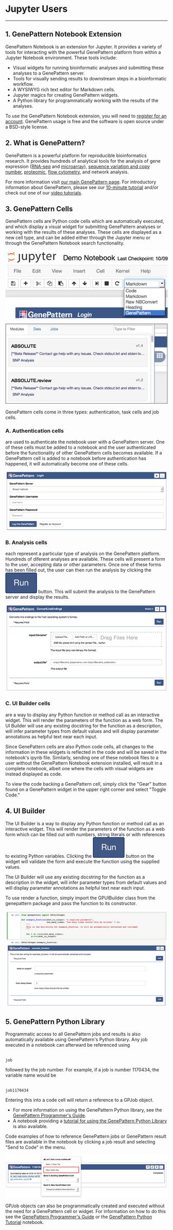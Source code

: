 # Jupyter Users
--- 

## 1. GenePattern Notebook Extension
GenePattern Notebook is an extension for Jupyter. It provides a variety
of tools for interacting with the powerful GenePattern platform from
within a Jupyter Notebook environment. These tools include:

-   Visual widgets for running bioinformatic analyses and submitting
    these analyses to a GenePattern server.
-   Tools for visually sending results to downstream steps in a
    bioinformatic workflow.
-   A WYSIWYG rich text editor for Markdown cells.
-   Jupyter magics for creating GenePattern widgets.
-   A Python library for programmatically working with the results of
    the analyses.

To use the GenePattern Notebook extension, you will need to [register for
an account](https://notebook.genepattern.org/). GenePattern usage is free and the software is open source
under a BSD-style license.

## 2. What is GenePattern?

GenePattern is a powerful platform for reproducible bioinformatics
research. It provides hundreds of analytical tools for the analysis of
gene expression ([RNA-seq](http://genepattern.org/rna-seq-analysis) and [microarray](http://genepattern.org/gene-expression-analysis)), [sequence variation and copy
number](http://genepattern.org/variant-and-copy-number-analysis), [proteomic](http://genepattern.org/proteomics), [flow cytometry](http://genepattern.org/flow-cytometry), and network analysis.

For more information visit [our main GenePattern page](http://genepattern.org/). For introductory
information about GenePattern, please see our [10-minute tutorial](http://software.broadinstitute.org/cancer/software/genepattern/quick-start) and/or
check out one of our [video tutorials](http://software.broadinstitute.org/cancer/software/genepattern/video-tutorials).

## 3. GenePattern Cells

GenePattern cells are Python code cells which are automatically
executed, and which display a visual widget for submitting GenePattern
analyses or working with the results of these analyses. These cells are
displayed as a new cell type, and can be added either through the
Jupyter menu or through the GenePattern Notebook search functionality.

![image](img/content_screen_shot_2015-10-22_at_11_50_01.png)

![image](img/content_screen_shot_2015-08-24_at_10_30_39.png)

GenePattern cells come in three types: authentication, task cells and
job cells.

### A. Authentication cells 
are used to authenticate the notebook user with a GenePattern server. One of these cells must be added to a notebook and the user authenticated before the functionality of other GenePattern cells becomes available. If a GenePattern cell is added to a notebook before authentication has happened, it will automatically become one of these cells.

![image](img/content_screen_shot_2015-08-24_at_10_27_12.png)

### B. Analysis cells 
each represent a particular type of analysis on the GenePattern platform. Hundreds of diferent analyses are available. These cells will present a form to the user, accepting data or other parameters. Once one of these forms has been filled out, the user can then run the analysis by clicking the ![run](img/run.png) button. This will submit the analysis to the GenePattern server and display the results.

![image](img/content_screen_shot_2015-08-24_at_10_32_11.png)

### C. UI Builder cells
are a way to display any Python function or method call as an interactive widget. This will render the parameters of the function as a web form. The UI Builder will use any existing docstring for the function as a description, will infer parameter types from default values and will display parameter annotations as helpful text near each input.

Since GenePattern cells are also Python code cells, all changes to the
information in these widgets is reflected in the code and will be saved
in the notebook's ipynb file. Similarly, sending one of these notebook
files to a user without the GenePattern Notebook extension installed,
will result in a complete notebook, albeit one where the cells with
visual widgets are instead displayed as code.

To view the code backing a GenePattern cell, simply click the "Gear"
button found on a GenePattern widget in the upper right corner and
select "Toggle Code."

## 4. UI Builder

The UI Builder is a way to display any Python function or method call as
an interactive widget. This will render the parameters of the function
as a web form which can be filled out with numbers, string literals or
with references to existing Python variables. Clicking the ![run](img/run.png) button on
the widget will validate the form and execute the function using the
supplied values.

The UI Builder will use any existing docstring for the function as a
description in the widget, will infer parameter types from default
values and will display parameter annotations as helpful text near each
input.

To use render a function, simply import the GPUIBuilder class from the
genepattern package and pass the function to its constructor.

![image](img/call-widget.jpg)

## 5. GenePattern Python Library

Programmatic access to all GenePattern jobs and results is also
automatically available using GenePattern's Python library. Any job
executed in a notebook can afterward be referenced using

```

job 

```

followed by the job number. For example, if a job is number 1170434, the
variable name would be

```

job1170434 

```

Entering this into a code cell will return a reference to a GPJob
object.

-   For more information on using the GenePattern Python library, see
    the [GenePattern Programmer's Guide](http://genepattern.org/programmers-guide#_Using_GenePattern_from_Python).
-   A notebook providing a [tutorial for using the GenePattern Python
    Library](https://github.com/genepattern/example-notebooks/blob/master/GenePattern%20Python%20Tutorial.ipynb) is also available.

Code examples of how to reference GenePattern jobs or GenePattern result
files are available in the notebook by clicking a job result and
selecting "Send to Code" in the menu.

![image](img/content_screen-shot-2015-10-15-at-13_50.jpg)

GPJob objects can also be programmatically created and executed without
the need for a GenePattern cell or widget. For information on how to do
this see the [GenePattern Programmer's Guide](http://genepattern.org/programmers-guide#_Using_GenePattern_from_Python) or the [GenePattern Python Tutorial](https://github.com/genepattern/example-notebooks/blob/master/GenePattern%20Python%20Tutorial.ipynb) notebook.
